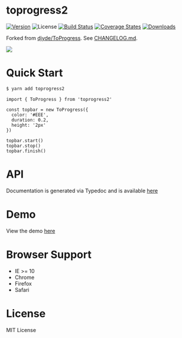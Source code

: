 # toprogress2

[![Version][npm-version-shield]][npm]
![License][mit-shield]
[![Build Status][travis-ci-shield]][travis-ci]
[![Coverage States][codecov-shield]][codecov]
[![Downloads][npm-stats-shield]][npm-stats]

[npm]: https://www.npmjs.com/package/toprogress2
[npm-version-shield]: https://img.shields.io/npm/v/toprogress2.svg

[mit-shield]: https://img.shields.io/npm/l/toprogress2.svg

[travis-ci]: https://travis-ci.org/caseyWebb/toprogress2/
[travis-ci-shield]: https://img.shields.io/travis/caseyWebb/toprogress2/master.svg

[codecov]: https://codecov.io/gh/caseyWebb/toprogress2
[codecov-shield]: https://img.shields.io/codecov/c/github/caseyWebb/toprogress2.svg

[npm-stats]: http://npm-stat.com/charts.html?package=toprogress2&author=&from=&to=
[npm-stats-shield]: https://img.shields.io/npm/dt/toprogress2.svg?maxAge=2592000

Forked from [djyde/ToProgress](https://github.com/djyde/ToProgress). See [CHANGELOG.md](./CHANGELOG.md).

![](https://caseyWebb.github.io/toprogress2/screenshot.gif)

# Quick Start
```bash
$ yarn add toprogress2
```

```JS
import { ToProgress } from 'toprogress2'

const topbar = new ToProgress({
  color: '#EEE',
  duration: 0.2,
  height: '2px'
})

topbar.start()
topbar.stop()
topbar.finish()
```

# API

Documentation is generated via Typedoc and is available [here](https://caseyWebb.github.io/toprogress2/classes/toprogress.html)

# Demo

View the demo [here](https://caseyWebb.github.io/toprogress2/demo/)

# Browser Support

* IE >= 10
* Chrome
* Firefox
* Safari

# License
MIT License

